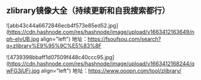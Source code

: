 ## zlibrary镜像大全（持续更新和自我搜索都行）


![abb43c44a6672846ecb4f573e85ed52.jpg](https://cdn.hashnode.com/res/hashnode/image/upload/v1663412163649/nph-eIvUB.jpg align="left")
地址：https://fsoufsou.com/search?q=zlibrary%E9%95%9C%E5%83%8F

![4739398bbaff1d07509f448c40ccc95.jpg](https://cdn.hashnode.com/res/hashnode/image/upload/v1663412168244/qwFG3jUFj.jpg align="left")
地址：https://www.ooopn.com/tool/zlibrary/


